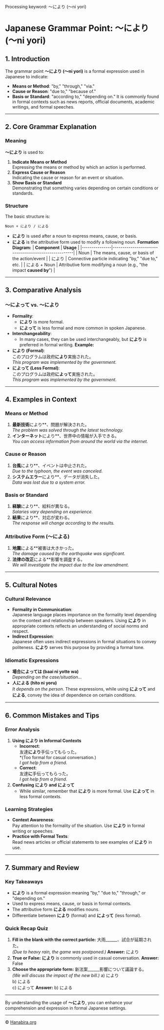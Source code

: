 Processing keyword: ～により (〜ni yori)
# Japanese Grammar Point: ～により (〜ni yori)

## 1. Introduction
The grammar point **～により (〜ni yori)** is a formal expression used in Japanese to indicate:
- **Means or Method**: "by," "through," "via."
- **Cause or Reason**: "due to," "because of."
- **Basis or Standard**: "according to," "depending on."
It is commonly found in formal contexts such as news reports, official documents, academic writings, and formal speeches.

---
## 2. Core Grammar Explanation
### Meaning
**～により** is used to:
1. **Indicate Means or Method**  
   Expressing the means or method by which an action is performed.
2. **Express Cause or Reason**  
   Indicating the cause or reason for an event or situation.
3. **Show Basis or Standard**  
   Demonstrating that something varies depending on certain conditions or standards.
### Structure
The basic structure is:
```
Noun + により / による
```
- **により** is used after a noun to express means, cause, or basis.
- **による** is the attributive form used to modify a following noun.
**Formation Diagram:**
| **Component** |                      **Usage**                       |
|---------------|------------------------------------------------------|
| Noun          | The means, cause, or basis of the action/event       |
| により         | Connective particle indicating "by," "due to," etc.   |
| による + Noun  | Attributive form modifying a noun (e.g., "the impact **caused by**") |
---
## 3. Comparative Analysis
### ～によって vs. ～により
- **Formality**:  
  - **により** is more formal.  
  - **によって** is less formal and more common in spoken Japanese.
- **Interchangeability**:  
  - In many cases, they can be used interchangeably, but **により** is preferred in formal writing.
**Example:**
- **により (Formal)**:  
  このプログラムは政府**により**実施された。  
  *This program was implemented by the government.*
- **によって (Less Formal)**:  
  このプログラムは政府**によって**実施された。  
  *This program was implemented by the government.*
---
## 4. Examples in Context
### Means or Method
1. **最新技術**により**、問題が解決された。  
   *The problem was solved through the latest technology.*
2. **インターネット**により**、世界中の情報が入手できる。  
   *You can access information from around the world via the internet.*
### Cause or Reason
1. **台風**により**、イベントは中止された。  
   *Due to the typhoon, the event was canceled.*
2. **システムエラー**により**、データが消失した。  
   *Data was lost due to a system error.*
### Basis or Standard
1. **経験**により**、給料が異なる。  
   *Salaries vary depending on experience.*
2. **結果**により**、対応が変わる。  
   *The response will change according to the results.*
### Attributive Form (～による)
1. **地震**による**被害は大きかった。  
   *The damage caused by the earthquake was significant.*
2. **法律の改正**による**影響を調査する。  
   *We will investigate the impact due to the law amendment.*
---
## 5. Cultural Notes
### Cultural Relevance
- **Formality in Communication**:  
  Japanese language places importance on the formality level depending on the context and relationship between speakers. Using **により** in appropriate contexts reflects an understanding of social norms and respect.
- **Indirect Expression**:  
  Japanese often uses indirect expressions in formal situations to convey politeness. **により** serves this purpose by providing a formal tone.
### Idiomatic Expressions
- **場合によっては (baai ni yotte wa)**  
  *Depending on the case/situation...*
- **人による (hito ni yoru)**  
  *It depends on the person.*
These expressions, while using **によって** and **による**, convey the idea of dependence on certain conditions.
---
## 6. Common Mistakes and Tips
### Error Analysis
1. **Using により in Informal Contexts**
   - **Incorrect**:  
     友達**により**手伝ってもらった。  
     *(Too formal for casual conversation.)  
     *I got help from a friend.*
   - **Correct**:  
     友達**に**手伝ってもらった。  
     *I got help from a friend.*
2. **Confusing により and によって**
   - While similar, remember that **により** is more formal. Use **によって** in less formal contexts.
### Learning Strategies
- **Context Awareness**:  
  Pay attention to the formality of the situation. Use **により** in formal writing or speeches.
- **Practice with Formal Texts**:  
  Read news articles or official statements to see examples of **により** in use.
---
## 7. Summary and Review
### Key Takeaways
- **により** is a formal expression meaning "by," "due to," "through," or "depending on."
- Used to express means, cause, or basis in formal contexts.
- The attributive form **による** modifies nouns.
- Differentiate between **により** (formal) and **によって** (less formal).
### Quick Recap Quiz
1. **Fill in the blank with the correct particle:**
   大雨______、試合が延期された。  
   *(Due to heavy rain, the game was postponed.)*
   **Answer:** により
2. **True or False:**
   **により** is commonly used in casual conversation.
   **Answer:** False
3. **Choose the appropriate form:**
   新法案______影響について議論する。  
   *(We will discuss the impact of the new bill.)*
   a) により  
   b) による  
   c) によって
   **Answer:** b) による
---
By understanding the usage of **～により**, you can enhance your comprehension and expression in formal Japanese settings.


---

© [Hanabira.org](https://hanabira.org)
